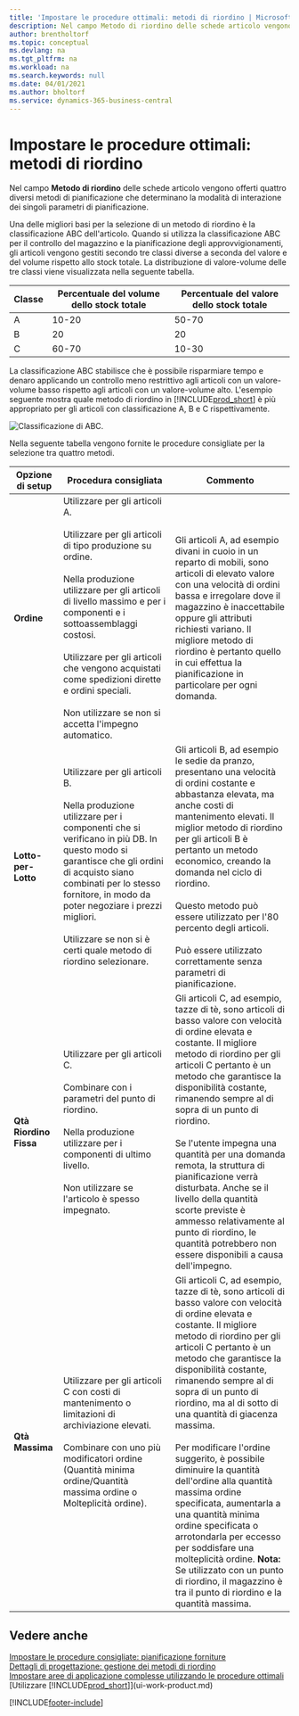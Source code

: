 ```yaml
---
title: 'Impostare le procedure ottimali: metodi di riordino | Microsoft Docs'
description: Nel campo Metodo di riordino delle schede articolo vengono offerti quattro diversi metodi di pianificazione che determinano la modalità di interazione dei singoli parametri di pianificazione.
author: brentholtorf
ms.topic: conceptual
ms.devlang: na
ms.tgt_pltfrm: na
ms.workload: na
ms.search.keywords: null
ms.date: 04/01/2021
ms.author: bholtorf
ms.service: dynamics-365-business-central
---
```

# Impostare le procedure ottimali: metodi di riordino

Nel campo **Metodo di riordino** delle schede articolo vengono offerti quattro diversi metodi di pianificazione che determinano la modalità di interazione dei singoli parametri di pianificazione.  

Una delle migliori basi per la selezione di un metodo di riordino è la classificazione ABC dell'articolo. Quando si utilizza la classificazione ABC per il controllo del magazzino e la pianificazione degli approvvigionamenti, gli articoli vengono gestiti secondo tre classi diverse a seconda del valore e del volume rispetto allo stock totale. La distribuzione di valore-volume delle tre classi viene visualizzata nella seguente tabella.

|Classe|Percentuale del volume dello stock totale|Percentuale del valore dello stock totale|
|-----|-----------------------------|----------------------------|
|A|10-20|50-70|
|B|20|20|
|C|60-70|10-30|

La classificazione ABC stabilisce che è possibile risparmiare tempo e denaro applicando un controllo meno restrittivo agli articoli con un valore-volume basso rispetto agli articoli con un valore-volume alto. L'esempio seguente mostra quale metodo di riordino in [!INCLUDE[prod_short](includes/prod_short.md)] è più appropriato per gli articoli con classificazione A, B e C rispettivamente.

![Classificazione di ABC.](media/abc_classification.png "abc_classification")

Nella seguente tabella vengono fornite le procedure consigliate per la selezione tra quattro metodi.  

|Opzione di setup|Procedura consigliata|Commento|  
|------------------|-------------------|-------------|  
|**Ordine**|Utilizzare per gli articoli A.<br /><br /> Utilizzare per gli articoli di tipo produzione su ordine.<br /><br /> Nella produzione utilizzare per gli articoli di livello massimo e per i componenti e i sottoassemblaggi costosi.<br /><br /> Utilizzare per gli articoli che vengono acquistati come spedizioni dirette e ordini speciali.<br /><br /> Non utilizzare se non si accetta l'impegno automatico.|Gli articoli A, ad esempio divani in cuoio in un reparto di mobili, sono articoli di elevato valore con una velocità di ordini bassa e irregolare dove il magazzino è inaccettabile oppure gli attributi richiesti variano. Il migliore metodo di riordino è pertanto quello in cui effettua la pianificazione in particolare per ogni domanda.|  
|**Lotto-per-Lotto**|Utilizzare per gli articoli B.<br /><br /> Nella produzione utilizzare per i componenti che si verificano in più DB. In questo modo si garantisce che gli ordini di acquisto siano combinati per lo stesso fornitore, in modo da poter negoziare i prezzi migliori.<br /><br /> Utilizzare se non si è certi quale metodo di riordino selezionare.|Gli articoli B, ad esempio le sedie da pranzo, presentano una velocità di ordini costante e abbastanza elevata, ma anche costi di mantenimento elevati. Il miglior metodo di riordino per gli articoli B è pertanto un metodo economico, creando la domanda nel ciclo di riordino.<br /><br /> Questo metodo può essere utilizzato per l'80 percento degli articoli.<br /><br /> Può essere utilizzato correttamente senza parametri di pianificazione.|  
|**Qtà Riordino Fissa**|Utilizzare per gli articoli C.<br /><br /> Combinare con i parametri del punto di riordino.<br /><br /> Nella produzione utilizzare per i componenti di ultimo livello.<br /><br /> Non utilizzare se l'articolo è spesso impegnato.|Gli articoli C, ad esempio, tazze di tè, sono articoli di basso valore con velocità di ordine elevata e costante. Il migliore metodo di riordino per gli articoli C pertanto è un metodo che garantisce la disponibilità costante, rimanendo sempre al di sopra di un punto di riordino.<br /><br /> Se l'utente impegna una quantità per una domanda remota, la struttura di pianificazione verrà disturbata. Anche se il livello della quantità scorte previste è ammesso relativamente al punto di riordino, le quantità potrebbero non essere disponibili a causa dell'impegno.|  
|**Qtà Massima**|Utilizzare per gli articoli C con costi di mantenimento o limitazioni di archiviazione elevati.<br /><br /> Combinare con uno più modificatori ordine (Quantità minima ordine/Quantità massima ordine o Molteplicità ordine).|Gli articoli C, ad esempio, tazze di tè, sono articoli di basso valore con velocità di ordine elevata e costante. Il migliore metodo di riordino per gli articoli C pertanto è un metodo che garantisce la disponibilità costante, rimanendo sempre al di sopra di un punto di riordino, ma al di sotto di una quantità di giacenza massima.<br /><br /> Per modificare l'ordine suggerito, è possibile diminuire la quantità dell'ordine alla quantità massima ordine specificata, aumentarla a una quantità minima ordine specificata o arrotondarla per eccesso per soddisfare una molteplicità ordine. **Nota:** Se utilizzato con un punto di riordino, il magazzino è tra il punto di riordino e la quantità massima.|  

## Vedere anche

 [Impostare le procedure consigliate: pianificazione forniture](setup-best-practices-supply-planning.md)  
 [Dettagli di progettazione: gestione dei metodi di riordino](design-details-handling-reordering-policies.md)  
 [Impostare aree di applicazione complesse utilizzando le procedure ottimali](set-up-complex-application-areas-using-best-practices.md)  
 [Utilizzare [!INCLUDE[prod_short](includes/prod_short.md)]](ui-work-product.md)


[!INCLUDE[footer-include](includes/footer-banner.md)]
